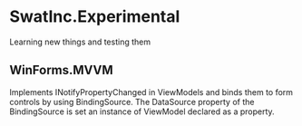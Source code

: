 # SwatInc.Experimental
Learning new things and testing them

<h2>WinForms.MVVM</h2>
Implements INotifyPropertyChanged in ViewModels and binds them to form controls by using BindingSource. The DataSource property
of the BindingSource is set an instance of ViewModel declared as a property.
